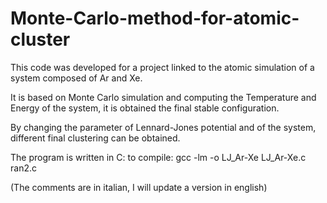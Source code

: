 # Monte-Carlo-method-for-atomic-cluster

This code was developed for a project linked to the atomic simulation of a system composed of Ar and Xe.

It is based on Monte Carlo simulation and computing the Temperature and Energy of the system, it is obtained
the final stable configuration.

By changing the parameter of Lennard-Jones potential and of the system, different final clustering can be obtained.

The program is written in C:
to compile:
gcc -lm -o LJ_Ar-Xe LJ_Ar-Xe.c ran2.c                 

(The comments are in italian, I will update a version in english)
